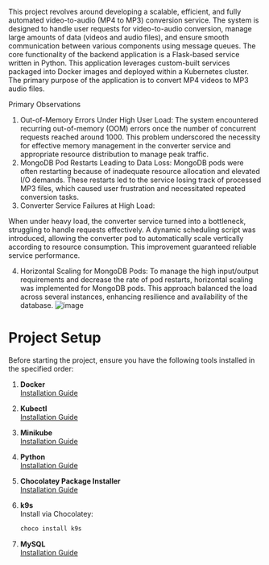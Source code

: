 This project revolves around developing a scalable, efficient, and fully automated video-to-audio (MP4 to MP3) conversion service. The system is designed to handle user requests for video-to-audio conversion, manage large amounts of data (videos and audio files), and ensure smooth communication between various components using message queues.
The core functionality of the backend application is a Flask-based service written in Python. This application leverages custom-built services packaged into Docker images and deployed within a Kubernetes cluster. The primary purpose of the application is to convert MP4 videos to MP3 audio files.

Primary Observations
1.	Out-of-Memory Errors Under High User Load:
The system encountered recurring out-of-memory (OOM) errors once the number of concurrent requests reached around 1000. This problem underscored the necessity for effective memory management in the converter service and appropriate resource distribution to manage peak traffic.
2.	MongoDB Pod Restarts Leading to Data Loss:
MongoDB pods were often restarting because of inadequate resource allocation and elevated I/O demands. These restarts led to the service losing track of processed MP3 files, which caused user frustration and necessitated repeated conversion tasks.
3.	Converter Service Failures at High Load:
 
When under heavy load, the converter service turned into a bottleneck, struggling to handle requests effectively.
 A dynamic scheduling script was introduced, allowing the converter pod to automatically scale vertically according to resource consumption. This improvement guaranteed reliable service performance.
 
4.	Horizontal Scaling for MongoDB Pods:
To manage the high input/output requirements and decrease the rate of pod restarts, horizontal scaling was implemented for MongoDB pods. This approach balanced the load across several instances, enhancing resilience and availability of the database.
![image](https://github.com/user-attachments/assets/9859679e-2796-4086-b4cb-66612328f8d9)


# Project Setup

Before starting the project, ensure you have the following tools installed in the specified order:

1. **Docker**  
   [Installation Guide](https://www.youtube.com/watch?v=WDEdRmTCSs8)

2. **Kubectl**  
   [Installation Guide](https://www.youtube.com/watch?v=G9MmLUsBd3g)

3. **Minikube**  
   [Installation Guide](https://www.youtube.com/watch?v=xNefZ51jHKg)

4. **Python**  
   [Installation Guide](https://www.youtube.com/watch?v=TNAu6DvB9Ng)

5. **Chocolatey Package Installer**  
   [Installation Guide](https://www.youtube.com/watch?v=oL3YkT6cn50)

6. **k9s**  
   Install via Chocolatey:  
   ```bash
   choco install k9s

5. **MySQL**  
   [Installation Guide](https://www.youtube.com/watch?v=a3HJnbYhXUc)

